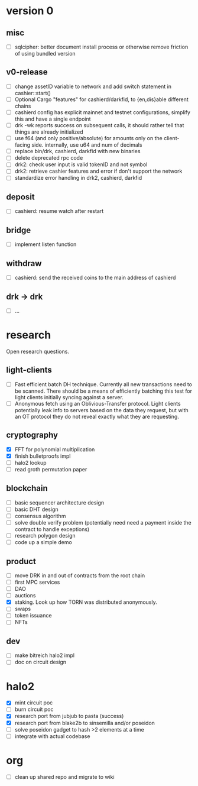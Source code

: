 # version 0

## misc

- [ ] sqlcipher: better document install process or otherwise remove friction of using bundled version

## v0-release

- [ ] change assetID variable to network and add switch statement in cashier::start()
- [ ] Optional Cargo "features" for cashierd/darkfid, to {en,dis}able different chains
- [ ] cashierd config has explicit mainnet and testnet configurations, simplify this and have a single endpoint
- [ ] drk -wk reports success on subsequent calls, it should rather tell that things are already initialized
- [ ] use f64 (and only positive/absolute) for amounts only on the client-facing side. internally, use u64 and num of decimals
- [ ] replace bin/drk, cashierd, darkfid with new binaries
- [ ] delete deprecated rpc code 
- [ ] drk2: check user input is valid tokenID and not symbol
- [ ] drk2: retrieve cashier features and error if don't support the network
- [ ] standardize error handling in drk2, cashierd, darkfid

## deposit

- [ ] cashierd: resume watch after restart

## bridge

- [ ] implement listen function

## withdraw

- [ ] cashierd: send the received coins to the main address of cashierd

## drk -> drk

- [ ] ...

# research

Open research questions.

## light-clients

- [ ] Fast efficient batch DH technique. Currently all new transactions need to be scanned. There should be a means of efficiently batching this test for light clients initially syncing against a server.
- [ ] Anonymous fetch using an Oblivious-Transfer protocol. Light clients potentially leak info to servers based on the data they request, but with an OT protocol they do not reveal exactly what they are requesting.

## cryptography

- [x] FFT for polynomial multiplication
- [x] finish bulletproofs impl
- [ ] halo2 lookup
- [ ] read groth permutation paper

## blockchain

- [ ] basic sequencer architecture design
- [ ] basic DHT design
- [ ] consensus algorithm
- [ ] solve double verify problem (potentially need need a payment inside the contract to handle exceptions)
- [ ] research polygon design
- [ ] code up a simple demo

## product

- [ ] move DRK in and out of contracts from the root chain
- [ ] first MPC services
- [ ] DAO
- [ ] auctions
- [x] staking. Look up how TORN was distributed anonymously.
- [ ] swaps
- [ ] token issuance
- [ ] NFTs

## dev

- [ ] make bitreich halo2 impl
- [ ] doc on circuit design

# halo2

- [x] mint circuit poc
- [ ] burn circuit poc
- [x] research port from jubjub to pasta (success)
- [x] research port from blake2b to sinsemilla and/or poseidon
- [ ] solve poseidon gadget to hash >2 elements at a time
- [ ] integrate with actual codebase

# org

- [ ] clean up shared repo and migrate to wiki
